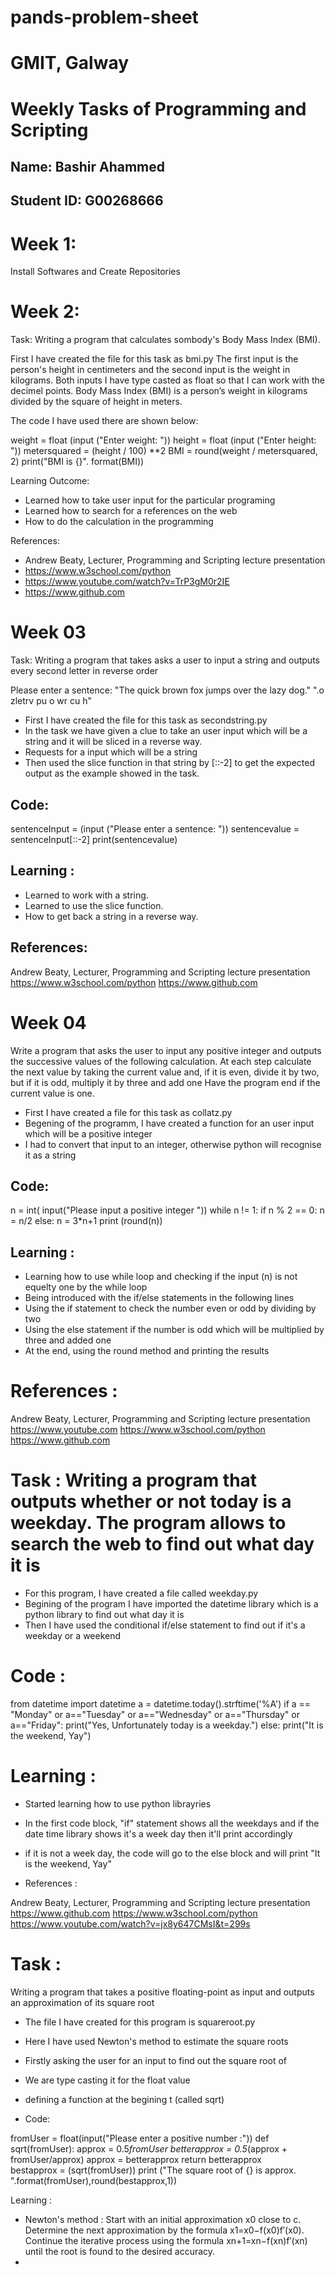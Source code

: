 # pands-problem-sheet
# GMIT, Galway

# Weekly Tasks of Programming and Scripting 

## Name: Bashir Ahammed 
## Student ID: G00268666


# Week 1:

Install Softwares and Create Repositories


# Week 2:

Task: Writing a program that calculates sombody's Body Mass Index (BMI). 

First I have created the file for this task as bmi.py
The first input is the person's height in centimeters and the second input is the weight in kilograms. Both inputs I have type casted as float so that I can work with the decimel points.
Body Mass Index (BMI) is a person’s weight in kilograms divided by the square of height in meters.

The code I have used there are shown below:

weight = float (input ("Enter weight: "))
height = float (input ("Enter height: ")) 
metersquared = (height / 100) **2
BMI = round(weight / metersquared, 2)
print("BMI is {}". format(BMI))

Learning Outcome:

* Learned how to take user input for the particular programing
* Learned how to search for a references on the web
* How to do the calculation in the programming

References:

* Andrew Beaty, Lecturer, Programming and Scripting lecture presentation
* https://www.w3school.com/python
* https://www.youtube.com/watch?v=TrP3gM0r2IE
* https://www.github.com



# Week 03

Task: Writing a program that takes asks a user to input a string and outputs every second letter in reverse order

Please enter a sentence: "The quick brown fox jumps over the lazy dog."
".o zletrv pu o wr cu h"


* First I have created the file for this task as secondstring.py
* In the task we have given a clue to take an user input which will be a string and
it will be sliced in a reverse way.
* Requests for a input which will be a string
* Then used the slice function in that string by [::-2] to get the expected output as the example showed in the task. 

## Code:

sentenceInput = (input ("Please enter a sentence: "))
sentencevalue = sentenceInput[::-2]
print(sentencevalue)


## Learning :

* Learned to work with a string.
* Learned to use the slice function.
* How to get back a string in a reverse way.


## References:

Andrew Beaty, Lecturer, Programming and Scripting lecture presentation
https://www.w3school.com/python
https://www.github.com




# Week 04

 Write a program that asks the user to input any positive integer and outputs the successive values of the following calculation.
 At each step calculate the next value by taking the current value and, if it is even, divide it by two, but if it is odd, multiply it by three and add one
 Have the program end if the current value is one.


* First I have created a file for this task as collatz.py
* Begening of the programm, I have created a function for an user input which will be a positive integer
* I had to convert that input to an integer, otherwise python will recognise it as a string


## Code:

n = int( input("Please input a positive integer "))
while n != 1:
if n % 2 == 0:
        n = n/2
 else:
    n = 3*n+1
print (round(n))   


## Learning :

* Learning how to use while loop and checking if the input (n) is not equelty one by the while loop
* Being introduced with the if/else statements in the following lines
* Using the if statement to check the number even or odd by dividing by two
* Using the else statement if the number is odd which will be multiplied by three and added one 
* At the end, using the round method and printing the results



# References :

Andrew Beaty, Lecturer, Programming and Scripting lecture presentation
https://www.youtube.com
https://www.w3school.com/python
https://www.github.com




# Task :  Writing a program that outputs whether or not today is a weekday. The program allows to search the web to find out what day it is

* For this program, I have created a file called weekday.py 
* Begining of the program I have imported the datetime library which is a python library to find out what day it is
* Then I have used the conditional if/else statement to find out if it's a weekday or a weekend

# Code :

from datetime import datetime
a = datetime.today().strftime('%A')
if a == "Monday" or a=="Tuesday" or a=="Wednesday" or a=="Thursday" or a=="Friday":
print("Yes, Unfortunately today is a weekday.")
else:
print("It is the weekend, Yay") 


# Learning :

* Started learning how to use python librayries
* In the first code block, "if" statement shows all the weekdays and if the date time library shows it's a week day then it'll print accordingly
* if it is not a week day, the code will go to the else block and will print "It is the weekend, Yay" 


* References :

Andrew Beaty, Lecturer, Programming and Scripting lecture presentation
https://www.github.com
https://www.w3school.com/python
https://www.youtube.com/watch?v=jx8y647CMsI&t=299s






# Task : 

Writing a program that takes a positive floating-point as input and outputs an approximation of its square root

* The file I have created for this program is squareroot.py
* Here I have used Newton's method to estimate the square roots
* Firstly asking the user for an input to find out the square root of
* We are type casting it for the float value
* defining a function at the begining t (called sqrt)


* Code:

fromUser = float(input("Please enter a positive number :"))
def sqrt(fromUser):
approx = 0.5*fromUser
betterapprox = 0.5*(approx + fromUser/approx)
approx = betterapprox
return betterapprox    
bestapprox = (sqrt(fromUser))
print ("The square root of {} is approx. ".format(fromUser),round(bestapprox,1))


Learning :

* Newton's method :
Start with an initial approximation x0 close to c.
Determine the next approximation by the formula x1=x0−f(x0)f′(x0).
Continue the iterative process using the formula xn+1=xn−f(xn)f′(xn) until the root is found to the desired accuracy.
* 



